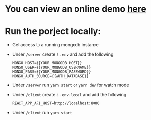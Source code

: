 # You can view an online demo [here](https://mydemo.herokuapp.com)

# Run the porject locally:

-   Get access to a running mongodb instance

-   Under `/server` create a `.env` and add the following

    ```
    MONGO_HOST={{YOUR_MONGODB_HOST}}
    MONGO_USER={{YOUR_MONGODB_USERNAME}}
    MONGO_PASS={{YOUR_MONGODB_PASSWORD}}
    MONGO_AUTH_SOURCE={{AUTH_DATABASE}}
    ```

-   Under `/server` run `yarn start` or `yarn dev` for watch mode

-   Under `/client` create a `.env.local` and add the following

    ```
    REACT_APP_API_HOST=http://localhost:8000
    ```

-   Under `/client` run `yarn start`

